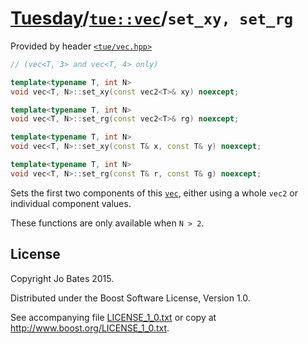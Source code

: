 [Tuesday](../../../README.md)/[`tue::vec`](../../headers/vec.md)/`set_xy, set_rg`
=================================================================================
Provided by header [`<tue/vec.hpp>`](../../headers/vec.md)

```c++
// (vec<T, 3> and vec<T, 4> only)

template<typename T, int N>
void vec<T, N>::set_xy(const vec2<T>& xy) noexcept;

template<typename T, int N>
void vec<T, N>::set_rg(const vec2<T>& rg) noexcept;

template<typename T, int N>
void vec<T, N>::set_xy(const T& x, const T& y) noexcept;

template<typename T, int N>
void vec<T, N>::set_rg(const T& r, const T& g) noexcept;
```

Sets the first two components of this [`vec`](../../headers/vec.md), either
using a whole `vec2` or individual component values.

These functions are only available when `N > 2`.

License
-------
Copyright Jo Bates 2015.

Distributed under the Boost Software License, Version 1.0.

See accompanying file [LICENSE_1_0.txt](../../../LICENSE_1_0.txt) or copy at
http://www.boost.org/LICENSE_1_0.txt.
